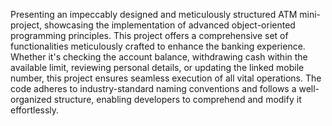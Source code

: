 Presenting an impeccably designed and meticulously structured ATM mini-project, showcasing the implementation of advanced object-oriented programming principles. This project offers a comprehensive set of functionalities meticulously crafted to enhance the banking experience. Whether it's checking the account balance, withdrawing cash within the available limit, reviewing personal details, or updating the linked mobile number, this project ensures seamless execution of all vital operations. The code adheres to industry-standard naming conventions and follows a well-organized structure, enabling developers to comprehend and modify it effortlessly.
